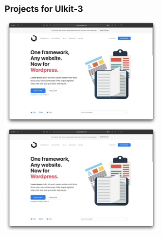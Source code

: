 # Projects for UIkit-3
 ![alt text](framework/images/framework.jpg)
[<img src="framework/images/framework.jpg">](https://lucastsolakian.com/uikit/framework/)